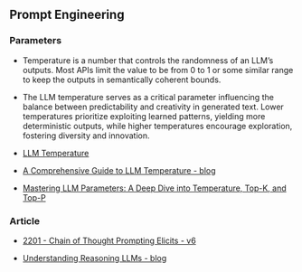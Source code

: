 ## Prompt Engineering

### Parameters 
- Temperature is a number that controls the randomness of an LLM’s outputs. Most APIs limit the value to be from 0 to 1 or some similar range to keep the outputs in semantically coherent bounds.

- The LLM temperature serves as a critical parameter influencing the balance between predictability and creativity in generated text. Lower temperatures prioritize exploiting learned patterns, yielding more deterministic outputs, while higher temperatures encourage exploration, fostering diversity and innovation.

- [LLM Temperature](https://www.hopsworks.ai/dictionary/llm-temperature#:~:text=The%20LLM%20temperature%20serves%20as,exploration%2C%20fostering%20diversity%20and%20innovation.)
- [A Comprehensive Guide to LLM Temperature - blog](https://towardsdatascience.com/a-comprehensive-guide-to-llm-temperature/)
- [Mastering LLM Parameters: A Deep Dive into Temperature, Top-K, and Top-P](https://plainenglish.io/blog/mastering-llm-parameters-a-deep-dive-into-temperature-top-k-and-top-p)


### Article 
- [2201 - Chain of Thought Prompting Elicits - v6](https://arxiv.org/abs/2201.11903)

- [Understanding Reasoning LLMs - blog](https://sebastianraschka.com/blog/2025/understanding-reasoning-llms.html)